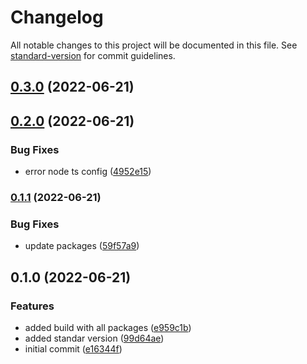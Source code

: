 # Changelog

All notable changes to this project will be documented in this file. See [standard-version](https://github.com/conventional-changelog/standard-version) for commit guidelines.

## [0.3.0](https://github.com/BawnX/platform/compare/v0.2.0...v0.3.0) (2022-06-21)

## [0.2.0](https://github.com/BawnX/platform/compare/v0.1.1...v0.2.0) (2022-06-21)


### Bug Fixes

* error node ts config ([4952e15](https://github.com/BawnX/platform/commit/4952e15799c948958803f0979a9842c8004e1066))

### [0.1.1](https://github.com/BawnX/platform/compare/v0.1.0...v0.1.1) (2022-06-21)


### Bug Fixes

* update packages ([59f57a9](https://github.com/BawnX/platform/commit/59f57a9e28bee92dff61560a8be5ad966709cf8b))

## 0.1.0 (2022-06-21)


### Features

* added build with all packages ([e959c1b](https://github.com/BawnX/platform/commit/e959c1b494a7655753a2c5a7c791fa382b5b5ed2))
* added standar version ([99d64ae](https://github.com/BawnX/platform/commit/99d64ae90f6abefef29aff3ac8634dba38f21404))
* initial commit ([e16344f](https://github.com/BawnX/platform/commit/e16344fd10d4d72e36e07d0cdc6e51af56100342))
